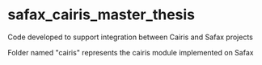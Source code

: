 # safax_cairis_master_thesis
Code developed to support integration between Cairis and Safax projects

Folder named "cairis" represents the cairis module implemented on Safax
